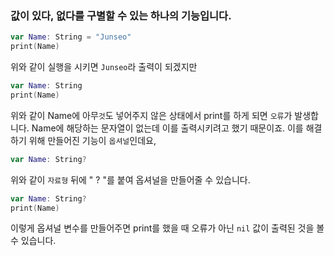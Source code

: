 ### 값이 있다, 없다를 구별할 수 있는 하나의 기능입니다. ###

```swift
var Name: String = "Junseo"
print(Name)
```
위와 같이 실행을 시키면 ```Junseo```라 출력이 되겠지만
```swift 
var Name: String
print(Name)
```
위와 같이 Name에 아무`것`도 넣어주지 않은 상태에서 print를 하게 되면 ```오류```가 발생합니다. 
Name에 해당하는 문자열이 없는데 이를 출력시키려고 했기 때문이죠.
이를 해결하기 위해 만들어진 기능이 ```옵셔널```인데요, 
``` swift
var Name: String?
```
위와 같이 ```자료형``` 뒤에 " ? "를 붙여 옵셔널을 만들어줄 수 있습니다.
``` swift
var Name: String?
print(Name)
```

이렇게 옵셔널 변수를 만들어주면 print를 했을 때 오류가 아닌 ```nil``` 값이 출력된 것을 볼 수 있습니다.